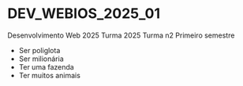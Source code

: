 # DEV_WEBIOS_2025_01

Desenvolvimento Web 2025 Turma 2025 Turma n2 Primeiro semestre
- Ser poliglota
- Ser milionária
- Ter uma fazenda
- Ter muitos animais

